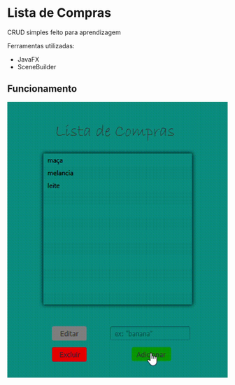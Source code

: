 # Lista de Compras

CRUD simples feito para aprendizagem 

Ferramentas utilizadas:
* JavaFX
* SceneBuilder

## Funcionamento
![app gif](https://github.com/matheusk9/lista-compras/blob/master/2023-01-03-21-26-54.gif)
